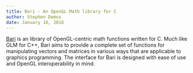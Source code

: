 ```yaml
---
title: Bari - An OpenGL Math library for C
author: Stephen Demos
date: January 16, 2016
---
```


[Bari](https://github.com/TravisWhitaker/bari) is an library of OpenGL-centric
math functions written for C. Much like GLM for C++, Bari aims to provide a
complete set of functions for manipulating vectors and matrices in various ways
that are applicable to graphics programming. The interface for Bari is designed
with ease of use and OpenGL interoperability in mind.


